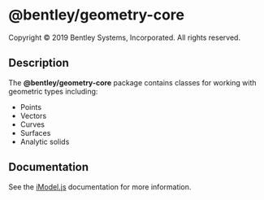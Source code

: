# @bentley/geometry-core

Copyright © 2019 Bentley Systems, Incorporated. All rights reserved.

## Description

The __@bentley/geometry-core__ package contains classes for working with geometric types including:

* Points
* Vectors
* Curves
* Surfaces
* Analytic solids

## Documentation

See the [iModel.js](https://www.imodeljs.org) documentation for more information.
